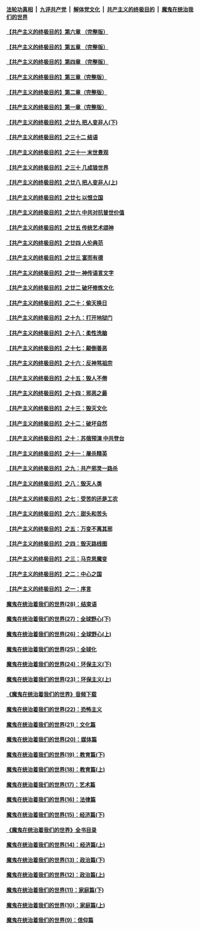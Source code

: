 

####  [法轮功真相](../../../../basic/blob/master/README.md?t=05130701) &nbsp;|&nbsp; [九评共产党](../../../../9ping.md/blob/master/README.md?t=05130701) &nbsp;|&nbsp; [解体党文化](../../../../jtdwh.md/blob/master/README.md?t=05130701)  &nbsp;|&nbsp; [共产主义的终极目的](../../../../gczydzjmd.md/blob/master/README.md?t=05130701) &nbsp;|&nbsp; [魔鬼在统治我们的世界](../../../../mgztzwmdsj.md/blob/master/README.md?t=05130701) 

#### [【共产主义的终极目的】第六章 （完整版）](../pages/nsc422/n11428913.md?t=05130701) 

#### [【共产主义的终极目的】第五章 （完整版）](../pages/nsc422/n11428912.md?t=05130701) 

#### [【共产主义的终极目的】第四章 （完整版）](../pages/nsc422/n11428907.md?t=05130701) 

#### [【共产主义的终极目的】第三章（完整版）](../pages/nsc422/n11428848.md?t=05130701) 

#### [【共产主义的终极目的】第二章（完整版）](../pages/nsc422/n11428831.md?t=05130701) 

#### [【共产主义的终极目的】第一章（完整版）](../pages/nsc422/n11417651.md?t=05130701) 

#### [【共产主义的终极目的】之廿九 把人变非人(下)](../pages/nsc422/n11344140.md?t=05130701) 

#### [【共产主义的终极目的】之三十二 结语](../pages/nsc422/n11360535.md?t=05130701) 

#### [【共产主义的终极目的】之三十一 末世景观](../pages/nsc422/n11351129.md?t=05130701) 

#### [【共产主义的终极目的】之三十 几成狼世界](../pages/nsc422/n11348280.md?t=05130701) 

#### [【共产主义的终极目的】之廿八 把人变非人(上)](../pages/nsc422/n11340492.md?t=05130701) 

#### [【共产主义的终极目的】之廿七 以恨立国](../pages/nsc422/n11336944.md?t=05130701) 

#### [【共产主义的终极目的】之廿六 中共对抗普世价值](../pages/nsc422/n11324785.md?t=05130701) 

#### [【共产主义的终极目的】之廿五 传统艺术颂神](../pages/nsc422/n11296396.md?t=05130701) 

#### [【共产主义的终极目的】之廿四 人伦典范](../pages/nsc422/n11296397.md?t=05130701) 

#### [【共产主义的终极目的】之廿三 富而有德](../pages/nsc422/n11283598.md?t=05130701) 

#### [【共产主义的终极目的】之廿一 神传语言文字](../pages/nsc422/n11263265.md?t=05130701) 

#### [【共产主义的终极目的】之廿二 破坏修炼文化](../pages/nsc422/n11245728.md?t=05130701) 

#### [【共产主义的终极目的】之二十：偷天换日](../pages/nsc422/n11238846.md?t=05130701) 

#### [【共产主义的终极目的】之十九：打开地狱门](../pages/nsc422/n11206376.md?t=05130701) 

#### [【共产主义的终极目的】之十八：柔性洗脑](../pages/nsc422/n11199994.md?t=05130701) 

#### [【共产主义的终极目的】之十七：颠倒善恶](../pages/nsc422/n11179782.md?t=05130701) 

#### [【共产主义的终极目的】之十六：反神骂祖宗](../pages/nsc422/n11166798.md?t=05130701) 

#### [【共产主义的终极目的】之十五：毁人不倦](../pages/nsc422/n11166792.md?t=05130701) 

#### [【共产主义的终极目的】之十四：邪恶之最](../pages/nsc422/n11150249.md?t=05130701) 

#### [【共产主义的终极目的】之十三：毁灭文化](../pages/nsc422/n11135227.md?t=05130701) 

#### [【共产主义的终极目的】之十二：破坏自然](../pages/nsc422/n11135214.md?t=05130701) 

#### [【共产主义的终极目的】之十：苏俄预演 中共登台](../pages/nsc422/n11118424.md?t=05130701) 

#### [【共产主义的终极目的】之十一：屠杀精英](../pages/nsc422/n11118442.md?t=05130701) 

#### [【共产主义的终极目的】之九：共产邪灵一路杀](../pages/nsc422/n11114139.md?t=05130701) 

#### [【共产主义的终极目的】之八：毁灭人类](../pages/nsc422/n11108503.md?t=05130701) 

#### [【共产主义的终极目的】之七：受苦的还是工农](../pages/nsc422/n11101809.md?t=05130701) 

#### [【共产主义的终极目的】之六：甜头和苦头](../pages/nsc422/n11096971.md?t=05130701) 

#### [【共产主义的终极目的】之五：万变不离其邪](../pages/nsc422/n11091285.md?t=05130701) 

#### [【共产主义的终极目的】之四：毁灭路线图](../pages/nsc422/n11086284.md?t=05130701) 

#### [【共产主义的终极目的】之三：马克思魔变](../pages/nsc422/n11061941.md?t=05130701) 

#### [【共产主义的终极目的】之二：中心之国](../pages/nsc422/n11047728.md?t=05130701) 

#### [【共产主义的终极目的】之一：序言](../pages/nsc422/n11086077.md?t=05130701) 

#### [魔鬼在统治着我们的世界(28)：结束语](../pages/nsc422/n10936246.md?t=05130701) 

#### [魔鬼在统治着我们的世界(27)：全球野心(下)](../pages/nsc422/n10928319.md?t=05130701) 

#### [魔鬼在统治着我们的世界(26)：全球野心(上)](../pages/nsc422/n10900318.md?t=05130701) 

#### [魔鬼在统治着我们的世界(25)：全球化](../pages/nsc422/n10788205.md?t=05130701) 

#### [魔鬼在统治着我们的世界(24)：环保主义(下)](../pages/nsc422/n10695307.md?t=05130701) 

#### [魔鬼在统治着我们的世界(23)：环保主义(上)](../pages/nsc422/n10688613.md?t=05130701) 

#### [《魔鬼在统治着我们的世界》音频下载](../pages/nsc422/n10635553.md?t=05130701) 

#### [魔鬼在统治着我们的世界(22)：恐怖主义](../pages/nsc422/n10614727.md?t=05130701) 

#### [魔鬼在统治着我们的世界(21)：文化篇](../pages/nsc422/n10597706.md?t=05130701) 

#### [魔鬼在统治着我们的世界(20)：媒体篇](../pages/nsc422/n10586579.md?t=05130701) 

#### [魔鬼在统治着我们的世界(19)：教育篇(下)](../pages/nsc422/n10564808.md?t=05130701) 

#### [魔鬼在统治着我们的世界(18)：教育篇(上)](../pages/nsc422/n10526970.md?t=05130701) 

#### [魔鬼在统治着我们的世界(17)：艺术篇](../pages/nsc422/n10499093.md?t=05130701) 

#### [魔鬼在统治着我们的世界(16)：法律篇](../pages/nsc422/n10485969.md?t=05130701) 

#### [魔鬼在统治着我们的世界(15)：经济篇(下)](../pages/nsc422/n10469975.md?t=05130701) 

#### [《魔鬼在统治着我们的世界》全书目录](../pages/nsc422/n10464261.md?t=05130701) 

#### [魔鬼在统治着我们的世界(14)：经济篇(上)](../pages/nsc422/n10457370.md?t=05130701) 

#### [魔鬼在统治着我们的世界(13)：政治篇(下)](../pages/nsc422/n10448270.md?t=05130701) 

#### [魔鬼在统治着我们的世界(12)：政治篇(上)](../pages/nsc422/n10444576.md?t=05130701) 

#### [魔鬼在统治着我们的世界(11)：家庭篇(下)](../pages/nsc422/n10440961.md?t=05130701) 

#### [魔鬼在统治着我们的世界(10)：家庭篇(上)](../pages/nsc422/n10435448.md?t=05130701) 

#### [魔鬼在统治着我们的世界(9)：信仰篇](../pages/nsc422/n10432159.md?t=05130701) 


